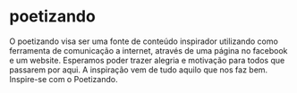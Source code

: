 poetizando
==========

O poetizando visa ser uma fonte de conteúdo inspirador utilizando como ferramenta de comunicação a internet, através de uma página no facebook e um website.  Esperamos poder trazer alegria e motivação para todos que passarem por aqui.  A inspiração vem de tudo aquilo que nos faz bem. Inspire-se com o Poetizando.
